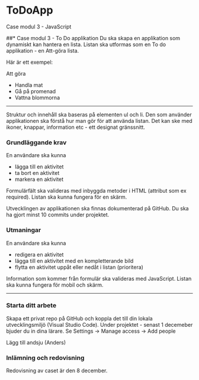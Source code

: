 # ToDoApp
Case modul 3 - JavaScript

##* Case modul 3 - To Do applikation
Du ska skapa en applikation som dynamiskt kan hantera en lista. Listan ska utformas som en To do applikation - en Att-göra lista.

Här är ett exempel:

Att göra
- Handla mat
- Gå på promenad
- Vattna blommorna

***

Struktur och innehåll ska baseras på elementen ul och li. Den som använder applikationen ska förstå hur man gör för att använda listan. Det kan ske med ikoner, knappar, information etc - ett designat gränssnitt. 

### Grundläggande krav
En användare ska kunna
- lägga till en aktivitet
- ta bort en aktivitet
- markera en aktivitet

Formulärfält ska valideras med inbyggda metoder i HTML (attribut som ex required).
Listan ska kunna fungera för en skärm.

Utvecklingen av applikationen ska finnas dokumenterad på GitHub. Du ska ha gjort minst 10 commits under projektet.

### Utmaningar
En användare ska kunna
- redigera en aktivitet 
- lägga till en aktivitet med en kompletterande bild
- flytta en aktivitet uppåt eller nedåt i listan (prioritera)

Information som kommer från formulär ska valideras med JavaScript.
Listan ska kunna fungera för mobil och skärm.

***

### Starta ditt arbete
Skapa ett privat repo på GitHub och koppla det till din lokala utvecklingsmiljö (Visual Studio Code).
Under projektet - senast 1 decemeber bjuder du in dina lärare. Se Settings -> Manage access -> Add people

Lägg till 
andsju (Anders)


### Inlämning och redovisning
Redovisning av caset är den 8 december. 
